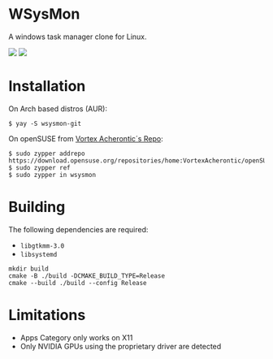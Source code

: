 # WSysMon
A windows task manager clone for Linux.

<img src="screenshots/scr0.png" style="max-width: 70%; height: auto;">
<img src="screenshots/scr1.png" style="max-width: 70%; height: auto;">


# Installation
On Arch based distros (AUR):
```
$ yay -S wsysmon-git
```

On openSUSE from [Vortex Acherontic´s Repo](https://build.opensuse.org/project/show/home:VortexAcherontic):
```
$ sudo zypper addrepo https://download.opensuse.org/repositories/home:VortexAcherontic/openSUSE_Tumbleweed/home:VortexAcherontic.repo
$ sudo zypper ref
$ sudo zypper in wsysmon
```

# Building
The following dependencies are required:
* `libgtkmm-3.0`
* `libsystemd`

```
mkdir build
cmake -B ./build -DCMAKE_BUILD_TYPE=Release
cmake --build ./build --config Release
```

# Limitations
* Apps Category only works on X11
* Only NVIDIA GPUs using the proprietary driver are detected
